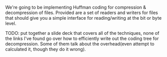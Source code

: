 We're going to be implementing Huffman coding for compression & decompression of files.  Provided are a set of readers and writers for files that should give you a simple interface for reading/writing at the bit or byte level.

TODO: put together a slide deck that covers all of the techniques, none of the links I've found go over how to efficiently write out the coding tree for decompression.  Some of them talk about the overhead(even attempt to calculated it, though they do it wrong).